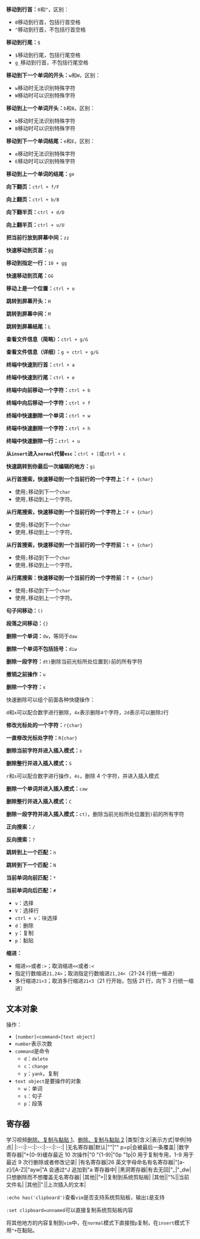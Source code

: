 **移动到行首：**`0`和`^`，区别：

- `0`移动到行首，包括行首空格
- `^`移动到行首，不包括行首空格

**移动到行尾：**`$`

- `$`移动到行尾，包括行尾空格
- `g_`移动到行首，不包括行尾空格

**移动到下一个单词的开头：**`w`和`W`，区别：

- `w`移动时无法识别特殊字符
- `W`移动时可以识别特殊字符

**移动到上一个单词开头：**`b`和`B`，区别：

- `b`移动时无法识别特殊字符
- `B`移动时可以识别特殊字符

**移动到下一个单词结尾：**`e`和`E`，区别：

- `e`移动时无法识别特殊字符
- `E`移动时可以识别特殊字符

**移动到上一个单词的结尾：**`ge`

**向下翻页：**`ctrl + f/F`

**向上翻页：**`ctrl + b/B`

**向下翻半页：**`ctrl + d/D`

**向上翻半页：**`ctrl + u/U`

**把当前行放到屏幕中间：**`zz`

**快速移动到页首：**`gg`

**移动到指定一行：**`10 + gg`

**快速移动到页尾：**`GG`

**移动上是一个位置：**`ctrl + o`

**跳转到屏幕开头：**`H`

**跳转到屏幕中间：**`M`

**跳转到屏幕结尾：**`L`

**查看文件信息（简略）：**`ctrl + g/G`

**查看文件信息（详细）：**`g + ctrl + g/G`

**终端中快速到行首：**`ctrl + a`

**终端中快速到行尾：**`ctrl + e`

**终端中向前移动一个字符：**`ctrl + b`

**终端中向后移动一个字符：**`ctrl + f`

**终端中快速删除一个单词：**`ctrl + w`

**终端中快速删除一个字符：**`ctrl + h`

**终端中快速删除一行：**`ctrl + u`

**从`insert`进入`normal`代替`esc`：**`ctrl + [`或`ctrl + c`

**快速跳转到你最后一次编辑的地方：**`gi`

**从行首搜索，快速移动到一个当前行的一个字符上：**`f + {char}`

- 使用`;`移动到下一个`char`
- 使用`,`移动到上一个字符。

**从行尾搜索，快速移动到一个当前行的一个字符上：**`F + {char}`

- 使用`;`移动到下一个`char`
- 使用`,`移动到上一个字符。

**从行首搜索，快速移动到一个当前行的一个字符前：**`t + {char}`

- 使用`;`移动到下一个`char`
- 使用`,`移动到上一个字符。

**从行尾搜索：快速移动到一个当前行的一个字符前：**`T + {char}`

- 使用`;`移动到下一个`char`
- 使用`,`移动到上一个字符。

**句子间移动：**`()`

**段落之间移动：**`{}`

**删除一个单词：**`dw`，等同于`daw`

**删除一个单词不包括括号：**`diw`

**删除一段字符：**`dt)`删除当前光标所处位置到`)`前的所有字符

**撤销之前操作：**`u`

**删除一个字符：**`x`

快速删除可以组个前面各种快捷操作：

`d`和`x`可以配合数字进行删除，`4x`表示删除`4`个字符，`2d`表示可以删除`2`行

**修改光标处的一个字符：**`r{char}`

**一直修改光标处字符：**`R{char}`

**删除当前字符并进入插入模式：**`s`

**删除整行并进入插入模式：**`S`

`r`和`s`可以配合数字进行操作，`4s`，删除 4 个字符，并进入插入模式

**删除一个单词并进入插入模式：**`caw`

**删除整行并进入插入模式：**`C`

**删除一段字符并进入插入模式：**`ct)`，删除当前光标所处位置到`)`前的所有字符

**正向搜索：**`/`

**反向搜索：**`?`

**跳转到上一个匹配：**`n`

**跳转到下一个匹配：**`N`

**当前单词向前匹配：**`*`

**当前单词向后匹配：**`#`

- `v`：选择
- `V`：选择行
- `ctrl + v`：块选择
- `d`：删除
- `y`：复制
- `p`：黏贴

**缩进：**

- 缩进`>>`或者`:>`；取消缩进`<<`或者`:<`
- 指定行数缩进`21,24>`；取消指定行数缩进`21,24<`（21-24 行统一缩进）
- 多行缩进`21>3`；取消多行缩进`21<3`（21 行开始，包括 21 行，向下 3 行统一缩进）

## 文本对象

操作：

- `[number]<command>[text object]`
- `number`表示次数
- `command`是命令
  - `d`：`delete`
  - `c`：`change`
  - `y`：`yank`，复制
- `text object`是要操作的对象
  - `w`：单词
  - `s`：句子
  - `p`：段落

## 寄存器

学习视频[删除、复制与黏贴 1](https://www.imooc.com/video/17939)、[删除、复制与黏贴 2](https://www.imooc.com/video/19454)
|类型|含义|表示方式|举例|特点|
|:--:|:--:|:--:|:--:|:--:|
|无名寄存器|默认|""|"" p=p|会被最后一条覆盖|
|数字寄存器|”+{0-9}缓存最近 10 次操作|"0 "{1-9}|"0p "1p|0 用于复制专用，1-9 用于最近 9 次行删除或者修改记录|
|有名寄存器|26 英文字母命名有名寄存器|"[a-z]/[A-Z]|"ayw|"A 会通过^J 追加到"a 寄存器中|
|黑洞寄存器|有去无回|"\_|"\_dw|只想删除而不想覆盖无名寄存器|
|其他||”+||复制到系统剪贴板|
|其他||“%||当前文件名|
|其他||”.||上次插入的文本|

`:echo has('clipboard')`查看`vim`是否支持系统剪贴板，输出`1`是支持

`:set clipboard=unnamed`可以直接复制系统剪贴板内容

将其他地方的内容复制到`vim`中，在`normal`模式下直接按`p`复制，在`insert`模式下用`"+`在黏贴。

